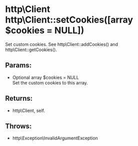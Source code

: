 # http\Client http\Client::setCookies([array $cookies = NULL])

Set custom cookies.
See http\Client::addCookies() and http\Client::getCookies().

## Params:

* Optional array $cookies = NULL  
  Set the custom cookies to this array.

## Returns:

* http\Client, self.

## Throws:

* http\Exception\InvalidArgumentException
